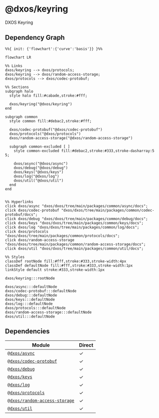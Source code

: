 # @dxos/keyring

DXOS Keyring

## Dependency Graph

```mermaid
%%{ init: {'flowchart':{'curve':'basis'}} }%%

flowchart LR

%% Links
dxos/keyring --> dxos/protocols;
dxos/keyring --> dxos/random-access-storage;
dxos/protocols --> dxos/codec-protobuf;

%% Sections
subgraph halo
  style halo fill:#cabade,stroke:#fff;

  dxos/keyring("@dxos/keyring")
end

subgraph common
  style common fill:#debac2,stroke:#fff;

  dxos/codec-protobuf("@dxos/codec-protobuf")
  dxos/protocols("@dxos/protocols")
  dxos/random-access-storage("@dxos/random-access-storage")

  subgraph common-excluded [ ]
    style common-excluded fill:#debac2,stroke:#333,stroke-dasharray:5 5;

    dxos/async("@dxos/async")
    dxos/debug("@dxos/debug")
    dxos/keys("@dxos/keys")
    dxos/log("@dxos/log")
    dxos/util("@dxos/util")
  end
end


%% Hyperlinks
click dxos/async "dxos/dxos/tree/main/packages/common/async/docs";
click dxos/codec-protobuf "dxos/dxos/tree/main/packages/common/codec-protobuf/docs";
click dxos/debug "dxos/dxos/tree/main/packages/common/debug/docs";
click dxos/keys "dxos/dxos/tree/main/packages/common/keys/docs";
click dxos/log "dxos/dxos/tree/main/packages/common/log/docs";
click dxos/protocols "dxos/dxos/tree/main/packages/common/protocols/docs";
click dxos/random-access-storage "dxos/dxos/tree/main/packages/common/random-access-storage/docs";
click dxos/util "dxos/dxos/tree/main/packages/common/util/docs";

%% Styles
classDef rootNode fill:#fff,stroke:#333,stroke-width:4px
classDef defaultNode fill:#fff,stroke:#333,stroke-width:1px
linkStyle default stroke:#333,stroke-width:1px

dxos/keyring:::rootNode

dxos/async:::defaultNode
dxos/codec-protobuf:::defaultNode
dxos/debug:::defaultNode
dxos/keys:::defaultNode
dxos/log:::defaultNode
dxos/protocols:::defaultNode
dxos/random-access-storage:::defaultNode
dxos/util:::defaultNode
```

## Dependencies

| Module | Direct |
|---|---|
| [`@dxos/async`](../../../common/async/docs/README.md) | &check; |
| [`@dxos/codec-protobuf`](../../../common/codec-protobuf/docs/README.md) | &check; |
| [`@dxos/debug`](../../../common/debug/docs/README.md) | &check; |
| [`@dxos/keys`](../../../common/keys/docs/README.md) | &check; |
| [`@dxos/log`](../../../common/log/docs/README.md) | &check; |
| [`@dxos/protocols`](../../../common/protocols/docs/README.md) | &check; |
| [`@dxos/random-access-storage`](../../../common/random-access-storage/docs/README.md) | &check; |
| [`@dxos/util`](../../../common/util/docs/README.md) | &check; |
